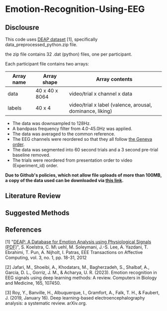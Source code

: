 # Emotion-Recognition-Using-EEG

## Disclousre

This code uses [DEAP dataset](https://www.eecs.qmul.ac.uk/mmv/datasets/deap/) [1], specifically data_preprocessed_python.zip file. 

the zip file contains 32 .dat (python) files, one per participant.

Each participant file contains two arrays:

| Array name | Array shape | Array contents |
|------------|--------------|----------------|
| data       | 40 x 40 x 8064 | video/trial x channel x data |
| labels      | 40 x 4        | video/trial x label (valence, arousal, dominance, liking) |


- The data was downsampled to 128Hz.
- A bandpass frequency filter from 4.0-45.0Hz was applied.
- The data was averaged to the common reference.
- The EEG channels were reordered so that they all follow [the Geneva order](https://www.eecs.qmul.ac.uk/mmv/datasets/deap/readme.html).
- The data was segmented into 60 second trials and a 3 second pre-trial baseline removed.
- The trials were reordered from presentation order to video (Experiment_id) order.

**Due to Github's policies, which not allow file uploads of more than 100MB, a copy of the data used can be downloaded via [this link]().**

## Literature Review



## Suggested Methods


## References

[1] "[DEAP: A Database for Emotion Analysis using Physiological Signals (PDF)](https://www.eecs.qmul.ac.uk/mmv/datasets/deap/doc/tac_special_issue_2011.pdf)", S. Koelstra, C. M\ uehl, M. Soleymani, J.-S. Lee, A. Yazdani, T. Ebrahimi, T. Pun, A. Nijholt, I. Patras, EEE Transactions on Affective Computing, vol. 3, no. 1, pp. 18-31, 2012

[2] Jafari, M., Shoeibi, A., Khodatars, M., Bagherzadeh, S., Shalbaf, A., García, D. L., Gorriz, J. M., & Acharya, U. R. (2023). Emotion recognition in EEG signals using deep learning methods: A review. Computers in Biology and Medicine, 165, 107450.

[3] Roy, Y., Banville, H., Albuquerque, I., Gramfort, A., Falk, T. H., & Faubert, J. (2019, January 16). Deep learning-based electroencephalography analysis: a systematic review. arXiv.org.
